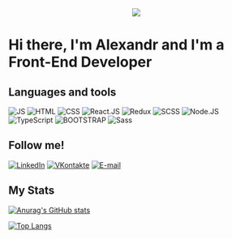 <div align="center">
  <img src="https://github.com/alexandrtab/alexandrtab/blob/main/assets/coding.gif"/>
</div>

# Hi there, I'm Alexandr and I'm a Front-End Developer

## Languages and tools

![JS](https://img.shields.io/static/v1?label&message=JavaScript&color=grey&style=for-the-badge&logo=javascript)
![HTML](https://img.shields.io/static/v1?label&message=HTML&color=grey&style=for-the-badge&logo=html)
![CSS](https://img.shields.io/static/v1?label&message=CSS&color=grey&style=for-the-badge&logo=css)
![React.JS](https://img.shields.io/static/v1?label&message=React.JS&color=grey&style=for-the-badge&logo=react)
![Redux](https://img.shields.io/static/v1?label&message=Redux&color=grey&style=for-the-badge&logo=redux)
![SCSS](https://img.shields.io/static/v1?&label&message=SCSS&color=grey&style=for-the-badge&logo=scss)
![Node.JS](https://img.shields.io/static/v1?label&message=Node.JS&color=grey&style=for-the-badge&logo=node.js)
![TypeScript](https://img.shields.io/static/v1?label&message=TypeScript&color=grey&style=for-the-badge&logo=typescript)
![BOOTSTRAP](https://img.shields.io/static/v1?label&message=BOOTSTRAP&color=grey&style=for-the-badge&logo=bootstrap)
![Sass](https://img.shields.io/static/v1?&label&message=Sass&color=grey&style=for-the-badge&logo=sass)

## Follow me!

[![LinkedIn](https://img.shields.io/static/v1?label&message=LinkedIn&color=grey&style=for-the-badge&logo=Linkedin)](https://www.linkedin.com/in/alexandr-tabolich)
[![VKontakte](https://img.shields.io/static/v1?label&message=VKontakte&color=grey&style=for-the-badge&logo=VK)](https://vk.com/reyang)
[![E-mail](https://img.shields.io/static/v1?label&message=E-mail&color=grey&style=for-the-badge&logo=mail.ru)](https://shura.tabolich@mail.ru)

## My Stats

[![Anurag's GitHub stats](https://github-readme-stats.vercel.app/api?username=alexandrtab&hide=issues,contribs&theme=buefy&count-private=true&show_icons=true)](https://github.com/alexandrtab/github-readme-stats)

[![Top Langs](https://github-readme-stats.vercel.app/api/top-langs/?username=alexandrtab&layout=compact&theme=buefy)](https://github.com/alexandrtab/github-readme-stats)
